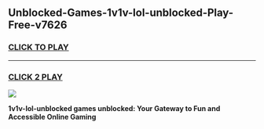 
## Unblocked-Games-1v1v-lol-unblocked-Play-Free-v7626
<h3>
<a href="https://premium76.site?title=1v1v-lol-unblocked&ref=20M">CLICK TO PLAY</a></h3>
<hr>

<h3>
<a href="https://premium76.site?title=1v1v-lol-unblocked&ref=20M">CLICK 2 PLAY</a>
  
</h3>

<a href="https://premium76.site?title=1v1v-lol-unblocked&ref=19M"><img src="https://clearcache.store/games.png"></a>


**1v1v-lol-unblocked games unblocked: Your Gateway to Fun and Accessible Online Gaming**
